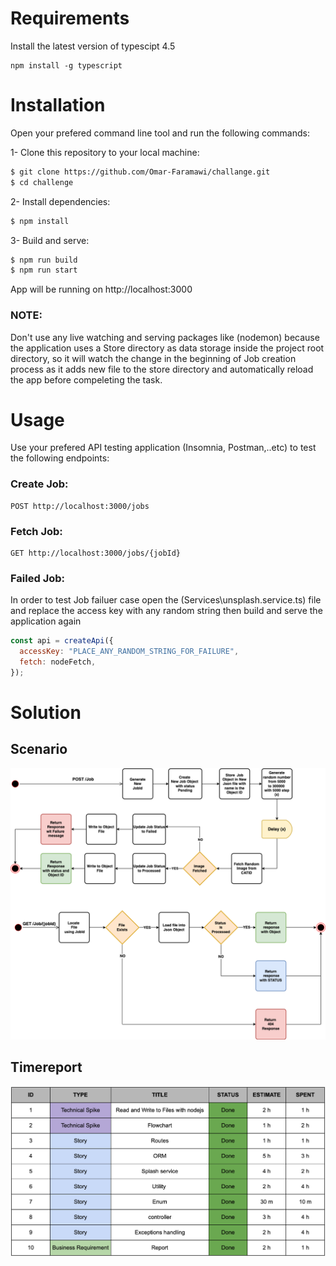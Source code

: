 # Requirements

Install the latest version of typescipt 4.5

```
npm install -g typescript
```

# Installation

Open your prefered command line tool and run the following commands:

1- Clone this repository to your local machine:

```bash
$ git clone https://github.com/Omar-Faramawi/challange.git
$ cd challenge
```

2- Install dependencies:

```bash
$ npm install
```

3- Build and serve:

```bash
$ npm run build
$ npm run start
```

App will be running on http://localhost:3000

### NOTE:

Don't use any live watching and serving packages like (nodemon) because the application uses a Store directory as data storage inside the project root directory, so it will watch the change in the beginning of Job creation process as it adds new file to the store directory and automatically reload the app before compeleting the task.

# Usage

Use your prefered API testing application (Insomnia, Postman,..etc) to test the following endpoints:

### Create Job:

```
POST http://localhost:3000/jobs
```

### Fetch Job:

```
GET http://localhost:3000/jobs/{jobId}
```

### Failed Job:

In order to test Job failuer case open the (Services\unsplash.service.ts) file and replace the access key with any random string then build and serve the application again

```js
const api = createApi({
  accessKey: "PLACE_ANY_RANDOM_STRING_FOR_FAILURE",
  fetch: nodeFetch,
});
```

# Solution

## Scenario

![alt text](https://raw.githubusercontent.com/Omar-Faramawi/challange/master/flowcharts.png)

## Timereport

![alt text](https://raw.githubusercontent.com/Omar-Faramawi/challange/master/report.png)
